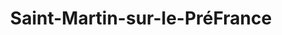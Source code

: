 ---
title: Saint-Martin-sur-le-PréFrance
url: /saint-martin-sur-le-prefrance/
latitude: 48.987
longitude: 4.346
---